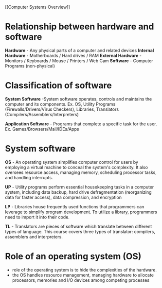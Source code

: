 [[Computer Systems Overview]]
# Relationship between hardware and software
**Hardware** - Any physical parts of a computer and related devices
**Internal Hardware** - Motherboards / Hard drives / RAM
**External Hardware** - Monitors / Keyboards / Mouse / Printers / Web Cam
**Software** - Computer Programs (non-physical)
# Classification of software
**System Software** -System software operates, controls and maintains the computer and its components. Ex. OS, Utility Programs (Firewalls/Drivers/Virus Checkers), Libraries, Translators (Compilers/Assemblers/Interpreters)

**Application Software** - Programs that complete a specific task for the user.
Ex. Games/Browsers/Mail/IDEs/Apps
# System software
**OS** - An operating system simplifies computer control for users by employing a virtual machine to conceal the system's complexity. It also oversees resource access, managing memory, scheduling processor tasks, and handling interrupts.

**UP** - Utility programs perform essential housekeeping tasks in a computer system, including data backup, hard drive defragmentation (reorganizing data for faster access), data compression, and encryption

**LP** - Libraries house frequently used functions that programmers can leverage to simplify program development. To utilize a library, programmers need to import it into their code. 

**TL** - Translators are pieces of software which translate between different types of language. This course covers three types of translator: compilers, assemblers and interpreters.
# Role of an operating system (OS)
* role of the operating system is to hide the complexities of the hardware.
* the OS handles resource management, managing hardware to allocate processors, memories and I/O devices among competing processes
